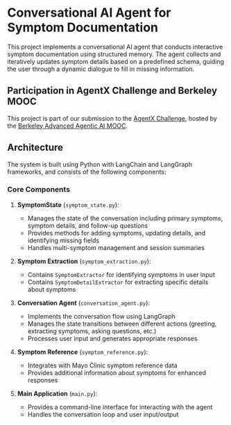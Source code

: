 # Conversational AI Agent for Symptom Documentation 

This project implements a conversational AI agent that conducts interactive symptom documentation using structured memory. The agent collects and iteratively updates symptom details based on a predefined schema, guiding the user through a dynamic dialogue to fill in missing information.

## Participation in AgentX Challenge and Berkeley MOOC

This project is part of our submission to the [AgentX Challenge](https://rdi.berkeley.edu/agentx/), hosted by the [Berkeley Advanced Agentic AI MOOC](https://llmagents-learning.org/sp25). 


## Architecture

The system is built using Python with LangChain and LangGraph frameworks, and consists of the following components:


### Core Components

1. **SymptomState** (`symptom_state.py`): 
   - Manages the state of the conversation including primary symptoms, symptom details, and follow-up questions
   - Provides methods for adding symptoms, updating details, and identifying missing fields
   - Handles multi-symptom management and session summaries

2. **Symptom Extraction** (`symptom_extraction.py`):
   - Contains `SymptomExtractor` for identifying symptoms in user input
   - Contains `SymptomDetailExtractor` for extracting specific details about symptoms

3. **Conversation Agent** (`conversation_agent.py`):
   - Implements the conversation flow using LangGraph
   - Manages the state transitions between different actions (greeting, extracting symptoms, asking questions, etc.)
   - Processes user input and generates appropriate responses

4. **Symptom Reference** (`symptom_reference.py`):
   - Integrates with Mayo Clinic symptom reference data
   - Provides additional information about symptoms for enhanced responses

5. **Main Application** (`main.py`):
   - Provides a command-line interface for interacting with the agent
   - Handles the conversation loop and user input/output


